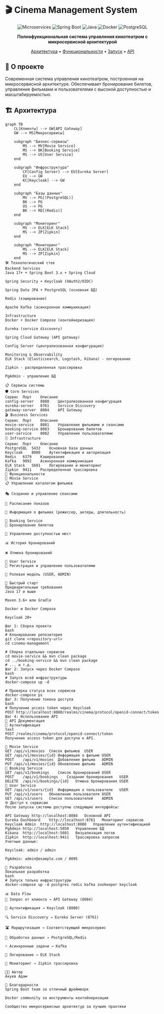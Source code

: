 # 🎬 Cinema Management System

<div align="center">

![Microservices](https://img.shields.io/badge/Architecture-Microservices-blue)
![Spring Boot](https://img.shields.io/badge/Spring%20Boot-3.x-green)
![Java](https://img.shields.io/badge/Java-17+-orange)
![Docker](https://img.shields.io/badge/Docker-Ready-blue)
![PostgreSQL](https://img.shields.io/badge/Database-PostgreSQL-blue)

**Полнофункциональная система управления кинотеатром с микросервисной архитектурой**

[Архитектура](#-архитектура) • [Функциональности](#-функциональности) • [Запуск](#-запуск) • [API](#-api-документация)

</div>

## 🌟 О проекте

Современная система управления кинотеатром, построенная на микросервисной архитектуре. Обеспечивает бронирование билетов, управление фильмами и пользователями с высокой доступностью и масштабируемостью.

## 🏗️ Архитектура

```mermaid
graph TB
    CL[Клиенты] --> GW[API Gateway]
    GW --> MS[Микросервисы]
    
    subgraph "Бизнес-сервисы"
        MS --> MV[Movie Service]
        MS --> BK[Booking Service]
        MS --> US[User Service]
    end
    
    subgraph "Инфраструктура"
        CF[Config Server] --> EU[Eureka Server]
        EU --> GW
        KC[Keycloak] --> GW
    end
    
    subgraph "Базы данных"
        MV --> PG[(PostgreSQL)]
        BK --> PG
        US --> PG
        BK --> RD[(Redis)]
    end
    
    subgraph "Мониторинг"
        MS --> ELK[ELK Stack]
        MS --> ZP[Zipkin]
    end
    
    subgraph "Мониторинг"
        MS --> ELK[ELK Stack]
        MS --> ZP[Zipkin]
    end
🛠️ Технологический стек
Backend Services
Java 17+ + Spring Boot 3.x + Spring Cloud

Spring Security + Keycloak (OAuth2/OIDC)

Spring Data JPA + PostgreSQL (основная БД)

Redis (кэширование)

Apache Kafka (асинхронная коммуникация)

Infrastructure
Docker + Docker Compose (контейнеризация)

Eureka (service discovery)

Spring Cloud Gateway (API gateway)

Config Server (централизованная конфигурация)

Monitoring & Observability
ELK Stack (Elasticsearch, Logstash, Kibana) - логирование

Zipkin - распределенная трассировка

PgAdmin - управление БД

📋 Сервисы системы
🛡️ Core Services
Сервис	Порт	Описание
config-server	8888	Централизованная конфигурация
eureka-server	8761	Service Discovery
gateway-server	8084	API Gateway
🎬 Business Services
Сервис	Порт	Описание
movie-service	8081	Управление фильмами и сеансами
booking-service	8083	Бронирование билетов
user-service	8082	Управление пользователями
🗄️ Infrastructure
Сервис	Порт	Описание
PostgreSQL	5432	Основная база данных
Keycloak	8080	Аутентификация и авторизация
Redis	6379	Кэширование
Kafka	9092	Асинхронная коммуникация
ELK Stack	5601	Логирование и мониторинг
Zipkin	9411	Распределенная трассировка
🎯 Функциональности
🎥 Movie Service
📋 Управление каталогом фильмов

🎭 Создание и управление сеансами

📅 Расписание показов

👥 Информация о фильмах (режиссер, актеры, длительность)

🎫 Booking Service
💺 Бронирование билетов

🔄 Управление доступностью мест

📊 История бронирований

❌ Отмена бронирований

👥 User Service
👤 Регистрация и управление пользователями

🔐 Ролевая модель (USER, ADMIN)

🚀 Быстрый старт
Предварительные требования
Java 17 и выше

Maven 3.6+ или Gradle

Docker и Docker Compose

Keycloak 20+

Шаг 1: Сборка проекта
bash
# Клонирование репозитория
git clone <repository-url>
cd cinema-management

# Сборка отдельных сервисов
cd movie-service && mvn clean package
cd ../booking-service && mvn clean package
# ... и т.д.
Шаг 2: Запуск через Docker Compose
bash
# Запуск всей инфраструктуры
docker-compose up -d

# Проверка статуса всех сервисов
docker-compose ps
Шаг 3: Получение токена доступа
bash
# Получение access token через Keycloak
POST http://localhost:8080/realms/cinema/protocol/openid-connect/token
Шаг 4: Использование API
📡 API Документация
🔐 Аутентификация
text
POST /realms/cinema/protocol/openid-connect/token
Получение access token для доступа к API.

🎥 Movie Service
GET	/api/v1/movies	Список фильмов	USER
GET	/api/v1/movies/{id}	Информация о фильме	USER
POST	/api/v1/movies	Добавление фильма	ADMIN
PUT	/api/v1/movies/{id}	Обновление фильма	ADMIN
🎫 Booking Service
GET	/api/v1/bookings	Список бронирований	USER
POST	/api/v1/bookings	Создание бронирования	USER
DELETE	/api/v1/bookings/{id}	Отмена бронирования	USER
👥 User Service
GET	/api/v1/users/{id}	Информация о пользователе	USER
PUT	/api/v1/users	Обновление пользователя	USER
GET	/api/v1/users	Список пользователей	ADMIN
🌐 Доступ к сервисам
После запуска системы доступны следующие интерфейсы:

API Gateway	http://localhost:8084	Основной API
Eureka Dashboard	http://localhost:8761	Мониторинг сервисов
Keycloak Admin	http://localhost:8080	Управление аутентификацией
PgAdmin	http://localhost:5050	Управление БД
Kibana	http://localhost:5601	Визуализация логов
Zipkin	http://localhost:9411	Трассировка запросов
Учетные данные:

Keycloak: admin / admin

PgAdmin: admin@example.com / 0095

🔧 Разработка
Локальная разработка
bash
# Запуск только инфраструктуры
docker-compose up -d postgres redis kafka zookeeper keycloak

📊 Data Flow
📱 Запрос от клиента → API Gateway (8084)

🔐 Аутентификация → Keycloak (8080)

🔍 Service Discovery → Eureka Server (8761)

🛣️ Маршрутизация → Соответствующий микросервис

💾 Обработка данных → PostgreSQL/Redis

⚡ Асинхронные задачи → Kafka

📝 Логирование → ELK Stack

👀 Мониторинг → Zipkin трассировка

👨‍💻 Автор
Акуев Адам

🙏 Благодарности
Spring Boot team за отличный фреймворк

Docker community за инструменты контейнеризации

Сообщество микросервисных архитектур за лучшие практики
